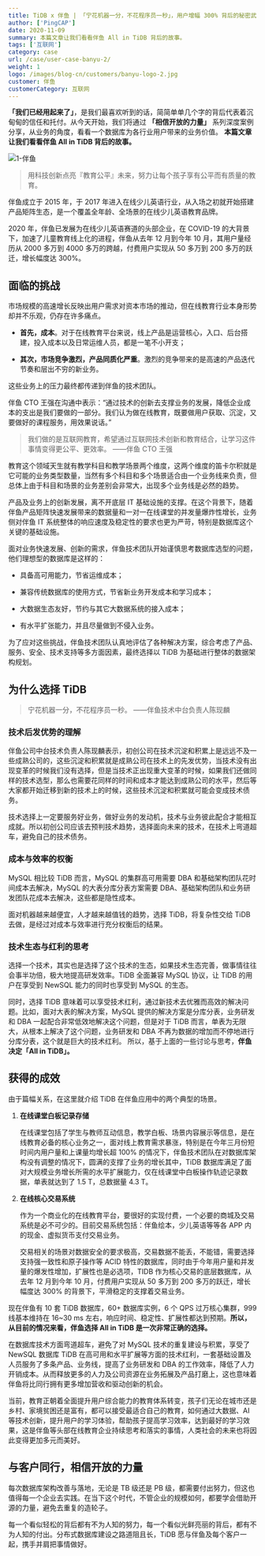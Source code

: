 ```yaml
---
title: TiDB x 伴鱼 | 「宁花机器一分，不花程序员一秒」，用户增幅 300% 背后的秘密武器
author: ['PingCAP']
date: 2020-11-09
summary: 本篇文章让我们看看伴鱼 All in TiDB 背后的故事。
tags: ['互联网']
category: case
url: /case/user-case-banyu-2/
weight: 1
logo: /images/blog-cn/customers/banyu-logo-2.jpg
customer: 伴鱼
customerCategory: 互联网
---
```


**「我们已经用起来了」**，是我们最喜欢听到的话，简简单单几个字的背后代表着沉甸甸的信任和托付。从今天开始，我们将通过 **「相信开放的力量」** 系列深度案例分享，从业务的角度，看看一个数据库为各行业用户带来的业务价值。 **本篇文章让我们看看伴鱼 All in TiDB 背后的故事。**

![1-伴鱼](media/user-case-banyu-2/1-伴鱼.png)

>用科技创新点亮『教育公平』未来，努力让每个孩子享有公平而有质量的教育。

伴鱼成立于 2015 年，于 2017 年进入在线少儿英语行业，从入场之初就开始搭建产品矩阵生态，是一个覆盖全年龄、全场景的在线少儿英语教育品牌。

2020 年，伴鱼已发展为在线少儿英语赛道的头部企业，在 COVID-19 的大背景下，加速了儿童教育线上化的进程，伴鱼从去年 12 月到今年 10 月，其用户量经历从 2000 多万到 4000 多万的跨越，付费用户实现从 50 多万到 200 多万的跃迁，增长幅度达 300%。

## 面临的挑战

市场规模的高速增长反映出用户需求对资本市场的推动，但在线教育行业本身形势却并不乐观，仍存在许多痛点。

- **首先，成本**。对于在线教育平台来说，线上产品是运营核心，入口、后台搭建，投入成本以及日常运维人员，都是一笔不小开支；

- **其次，市场竞争激烈，产品同质化严重**。激烈的竞争带来的是高速的产品迭代节奏和层出不穷的新业务。

这些业务上的压力最终都传递到伴鱼的技术团队。

伴鱼 CTO 王强在沟通中表示：“通过技术的创新去支撑业务的发展，降低企业成本的支出是我们要做的一部分。我们认为做在线教育，既要做用户获取、沉淀，又要做好的课程服务，用效果说话。”

>我们做的是互联网教育，希望通过互联网技术创新和教育结合，让学习这件事情变得更公平、更效率。
>——伴鱼 CTO 王强

教育这个领域天生就有教学科目和教学场景两个维度，这两个维度的笛卡尔积就是它可能的业务类型数量，当然有多个科目和多个场景适合由一个业务线来负责，但总体上由于科目和场景的业务差别会非常大，出现多个业务线是必然的趋势。

产品及业务上的创新发展，离不开底层 IT 基础设施的支撑。在这个背景下，随着伴鱼产品矩阵快速发展带来的数据量和一对一在线课堂的并发量爆炸性增长，业务侧对伴鱼 IT 系统整体的响应速度及稳定性的要求也更为严苛，特别是数据库这个关键的基础设施。

面对业务快速发展、创新的需求，伴鱼技术团队开始谨慎思考数据库选型的问题，他们理想型的数据库是这样的：

- 具备高可用能力，节省运维成本；

- 兼容传统数据库的使用方式，节省新业务开发成本和学习成本；

- 大数据生态友好，节约与其它大数据系统的接入成本；

- 有水平扩张能力，并且尽量做到不侵入业务。

为了应对这些挑战，伴鱼技术团队认真地评估了各种解决方案，综合考虑了产品、服务、安全、技术支持等多方面因素，最终选择以 TiDB 为基础进行整体的数据架构规划。

## 为什么选择 TiDB

>宁花机器一分，不花程序员一秒。
>——伴鱼技术中台负责人陈现麟

### 技术后发优势的理解

伴鱼公司中台技术负责人陈现麟表示，初创公司在技术沉淀和积累上是远远不及一些成熟公司的，这些沉淀和积累就是成熟公司在技术上的先发优势，当技术没有出现变革的时候我们没有选择，但是当技术正出现重大变革的时候，如果我们还做同样的技术选型，那么也需要花同样的时间和成本才能达到成熟公司的水平，然后等大家都开始迁移到新的技术上的时候，这些技术沉淀和积累就可能会变成技术债务。

技术选择上一定要服务好业务，做好业务的发动机，技术与业务彼此配合才能相互成就。所以初创公司应该去预判技术趋势，选择面向未来的技术，在技术上弯道超车，避免自己的技术债务。

### 成本与效率的权衡

MySQL 相比较 TiDB 而言，MySQL 的集群高可用需要 DBA 和基础架构团队花时间成本去解决，MySQL 的大表分库分表方案需要 DBA、基础架构团队和业务研发团队花成本去解决，这些都是隐性成本。

面对机器越来越便宜，人才越来越值钱的趋势，选择 TiDB，将复杂性交给 TiDB 去做，是经过对成本与效率进行充分权衡后的结果。

### 技术生态与红利的思考

选择一个技术，其实也是选择了这个技术的生态，如果技术生态完善，做事情往往会事半功倍，极大地提高研发效率。TiDB 全面兼容 MySQL 协议，让 TiDB 的用户在享受到 NewSQL 能力的同时也享受到 MySQL 的生态。

同时，选择 TiDB 意味着可以享受技术红利，通过新技术去优雅而高效的解决问题。比如，面对大表的解决方案，MySQL 提供的解决方案是分库分表，业务研发和 DBA 一起配合非常低效地解决这个问题，但是对于 TiDB 而言，单表为无限大，从根本上解决了这个问题，业务研发和 DBA 不再为数据的增加而不停地进行分库分表，这个就是巨大的技术红利。
所以，基于上面的一些讨论与思考，**伴鱼决定「All in TiDB」。**

## 获得的成效

由于篇幅关系，在这里就介绍 TiDB 在伴鱼应用中的两个典型的场景。

1. **在线课堂白板记录存储**

    在线课堂包括了学生与教师互动信息，教学白板、场景内容展示等信息，是在线教育必备的核心业务之一，面对线上教育需求暴涨，特别是在今年三月份短时间内用户量和上课量均增长超 100% 的情况下，伴鱼技术团队在对数据库架构没有调整的情况下，圆满的支撑了业务的增长其中，TiDB 数据库满足了面对大规模业务增长所需的水平扩展能力，仅在线课堂中白板操作轨迹记录数据，单表就达到了 1.5 T，总数据量 4.3 T。

2. **在线核心交易系统**

    作为一个商业化的在线教育平台，要很好的实现付费，一个必要的商城及交易系统是必不可少的。目前交易系统包括：伴鱼绘本，少儿英语等等各 APP 内的现金、虚拟货币支付交易业务。

    交易相关的场景对数据安全的要求极高，交易数据不能丢，不能错，需要选择支持强一致性和原子操作等 ACID 特性的数据库，同时由于今年用户量和并发量的爆发性增加，扩展性也是必选项，TIDB 作为核心交易的底层数据库，从去年 12 月到今年 10 月，付费用户实现从 50 多万到 200 多万的跃迁，增长幅度达 300% 的背景下，平滑稳定的支撑着交易业务。


现在伴鱼有 10 套 TiDB 数据库，60+ 数据库实例，6 个 QPS 过万核心集群，999 线基本维持在 16~30 ms 左右，响应时间、稳定性、扩展性都达到预期。**所以，从目前的情况来看，伴鱼选择 All in TiDB 是一次非常正确的选择。**

在数据库技术方面弯道超车，避免了对 MySQL 技术的重复建设与积累，享受了 NewSQL 数据库 TiDB 在高可用和水平扩展等方面的技术红利，一套基础设置及人员服务了多条产品、业务线，提高了业务研发和 DBA 的工作效率，降低了人力开销成本。从而释放更多的人力及公司资源在业务拓展及产品打磨上，这也意味着伴鱼将比同行拥有更多增加营收和驱动创新的机会。

当前，教育正朝着全面提升用户综合能力的教育体系转变，孩子们无论在城市还是乡村、家境贫困还是富有，都可以接受最适合自己的教育，如何通过大数据、AI 等技术创新，提升用户的学习体验，帮助孩子提高学习效率，达到最好的学习效果，这是伴鱼等头部在线教育企业持续思考和落实的事情，人类社会的未来也将因此变得更加多元而美好。

## 与客户同行，相信开放的力量

每次数据库架构改善与落地，无论是 TB 级还是 PB 级，都需要付出努力，但这也值得每一个企业去实践。在当下这个时代，不管企业的规模如何，都要学会借助开源的力量，避免去重复的造轮子。

每一个看似轻松的背后都有不为人知的努力，每一个看似光鲜亮丽的背后，都有不为人知的付出。分布式数据库建设之路道阻且长，TiDB 愿与伴鱼及每个客户一起，携手并肩把事情做好。